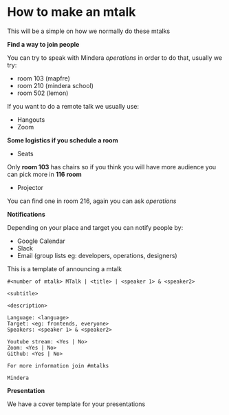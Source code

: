 # How to make an mtalk

This will be a simple on how we normally do these mtalks
 

**Find a way to join people**

You can try to speak with Mindera *operations* in order to do that, usually we try:

- room 103 (mapfre)
- room 210 (mindera school)
- room 502 (lemon)

If you want to do a remote talk we usually use:

- Hangouts
- Zoom


**Some logistics if you schedule a room**

- Seats

Only **room 103** has chairs so if you think you will have more audience you can pick more in **116 room**

- Projector

You can find one in room 216, again you can ask *operations*


**Notifications**

Depending on your place and target you can notify people by:

- Google Calendar
- Slack
- Email (group lists eg: developers, operations, designers)

This is a template of announcing a mtalk

```
#<number of mtalk> MTalk | <title> | <speaker 1> & <speaker2>

<subtitle>

<description>

Language: <language>
Target: <eg: frontends, everyone> 
Speakers: <speaker 1> & <speaker2>

Youtube stream: <Yes | No>
Zoom: <Yes | No>
Github: <Yes | No>

For more information join #mtalks

Mindera
```

**Presentation**

We have a cover template for your presentations
